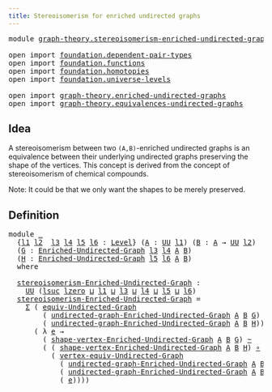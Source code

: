 ```yaml
---
title: Stereoisomerism for enriched undirected graphs
---
```


<pre class="Agda"><a id="72" class="Keyword">module</a> <a id="79" href="graph-theory.stereoisomerism-enriched-undirected-graphs.html" class="Module">graph-theory.stereoisomerism-enriched-undirected-graphs</a> <a id="135" class="Keyword">where</a>

<a id="142" class="Keyword">open</a> <a id="147" class="Keyword">import</a> <a id="154" href="foundation.dependent-pair-types.html" class="Module">foundation.dependent-pair-types</a>
<a id="186" class="Keyword">open</a> <a id="191" class="Keyword">import</a> <a id="198" href="foundation.functions.html" class="Module">foundation.functions</a>
<a id="219" class="Keyword">open</a> <a id="224" class="Keyword">import</a> <a id="231" href="foundation.homotopies.html" class="Module">foundation.homotopies</a>
<a id="253" class="Keyword">open</a> <a id="258" class="Keyword">import</a> <a id="265" href="foundation.universe-levels.html" class="Module">foundation.universe-levels</a>

<a id="293" class="Keyword">open</a> <a id="298" class="Keyword">import</a> <a id="305" href="graph-theory.enriched-undirected-graphs.html" class="Module">graph-theory.enriched-undirected-graphs</a>
<a id="345" class="Keyword">open</a> <a id="350" class="Keyword">import</a> <a id="357" href="graph-theory.equivalences-undirected-graphs.html" class="Module">graph-theory.equivalences-undirected-graphs</a>
</pre>
## Idea

A stereoisomerism between two `(A,B)`-enriched undirected graphs is an equivalence between their underlying undirected graphs preserving the shape of the vertices. This concept is derived from the concept of stereoisomerism of chemical compounds.

Note: It could be that we only want the shapes to be merely preserved.

## Definition

<pre class="Agda"><a id="758" class="Keyword">module</a> <a id="765" href="graph-theory.stereoisomerism-enriched-undirected-graphs.html#765" class="Module">_</a>
  <a id="769" class="Symbol">{</a><a id="770" href="graph-theory.stereoisomerism-enriched-undirected-graphs.html#770" class="Bound">l1</a> <a id="773" href="graph-theory.stereoisomerism-enriched-undirected-graphs.html#773" class="Bound">l2</a>  <a id="777" href="graph-theory.stereoisomerism-enriched-undirected-graphs.html#777" class="Bound">l3</a> <a id="780" href="graph-theory.stereoisomerism-enriched-undirected-graphs.html#780" class="Bound">l4</a> <a id="783" href="graph-theory.stereoisomerism-enriched-undirected-graphs.html#783" class="Bound">l5</a> <a id="786" href="graph-theory.stereoisomerism-enriched-undirected-graphs.html#786" class="Bound">l6</a> <a id="789" class="Symbol">:</a> <a id="791" href="Agda.Primitive.html#597" class="Postulate">Level</a><a id="796" class="Symbol">}</a> <a id="798" class="Symbol">(</a><a id="799" href="graph-theory.stereoisomerism-enriched-undirected-graphs.html#799" class="Bound">A</a> <a id="801" class="Symbol">:</a> <a id="803" href="foundation-core.universe-levels.html#235" class="Primitive">UU</a> <a id="806" href="graph-theory.stereoisomerism-enriched-undirected-graphs.html#770" class="Bound">l1</a><a id="808" class="Symbol">)</a> <a id="810" class="Symbol">(</a><a id="811" href="graph-theory.stereoisomerism-enriched-undirected-graphs.html#811" class="Bound">B</a> <a id="813" class="Symbol">:</a> <a id="815" href="graph-theory.stereoisomerism-enriched-undirected-graphs.html#799" class="Bound">A</a> <a id="817" class="Symbol">→</a> <a id="819" href="foundation-core.universe-levels.html#235" class="Primitive">UU</a> <a id="822" href="graph-theory.stereoisomerism-enriched-undirected-graphs.html#773" class="Bound">l2</a><a id="824" class="Symbol">)</a>
  <a id="828" class="Symbol">(</a><a id="829" href="graph-theory.stereoisomerism-enriched-undirected-graphs.html#829" class="Bound">G</a> <a id="831" class="Symbol">:</a> <a id="833" href="graph-theory.enriched-undirected-graphs.html#1163" class="Function">Enriched-Undirected-Graph</a> <a id="859" href="graph-theory.stereoisomerism-enriched-undirected-graphs.html#777" class="Bound">l3</a> <a id="862" href="graph-theory.stereoisomerism-enriched-undirected-graphs.html#780" class="Bound">l4</a> <a id="865" href="graph-theory.stereoisomerism-enriched-undirected-graphs.html#799" class="Bound">A</a> <a id="867" href="graph-theory.stereoisomerism-enriched-undirected-graphs.html#811" class="Bound">B</a><a id="868" class="Symbol">)</a>
  <a id="872" class="Symbol">(</a><a id="873" href="graph-theory.stereoisomerism-enriched-undirected-graphs.html#873" class="Bound">H</a> <a id="875" class="Symbol">:</a> <a id="877" href="graph-theory.enriched-undirected-graphs.html#1163" class="Function">Enriched-Undirected-Graph</a> <a id="903" href="graph-theory.stereoisomerism-enriched-undirected-graphs.html#783" class="Bound">l5</a> <a id="906" href="graph-theory.stereoisomerism-enriched-undirected-graphs.html#786" class="Bound">l6</a> <a id="909" href="graph-theory.stereoisomerism-enriched-undirected-graphs.html#799" class="Bound">A</a> <a id="911" href="graph-theory.stereoisomerism-enriched-undirected-graphs.html#811" class="Bound">B</a><a id="912" class="Symbol">)</a>
  <a id="916" class="Keyword">where</a>

  <a id="925" href="graph-theory.stereoisomerism-enriched-undirected-graphs.html#925" class="Function">stereoisomerism-Enriched-Undirected-Graph</a> <a id="967" class="Symbol">:</a>
    <a id="973" href="foundation-core.universe-levels.html#235" class="Primitive">UU</a> <a id="976" class="Symbol">(</a><a id="977" href="Agda.Primitive.html#780" class="Primitive">lsuc</a> <a id="982" href="Agda.Primitive.html#764" class="Primitive">lzero</a> <a id="988" href="Agda.Primitive.html#810" class="Primitive Operator">⊔</a> <a id="990" href="graph-theory.stereoisomerism-enriched-undirected-graphs.html#770" class="Bound">l1</a> <a id="993" href="Agda.Primitive.html#810" class="Primitive Operator">⊔</a> <a id="995" href="graph-theory.stereoisomerism-enriched-undirected-graphs.html#777" class="Bound">l3</a> <a id="998" href="Agda.Primitive.html#810" class="Primitive Operator">⊔</a> <a id="1000" href="graph-theory.stereoisomerism-enriched-undirected-graphs.html#780" class="Bound">l4</a> <a id="1003" href="Agda.Primitive.html#810" class="Primitive Operator">⊔</a> <a id="1005" href="graph-theory.stereoisomerism-enriched-undirected-graphs.html#783" class="Bound">l5</a> <a id="1008" href="Agda.Primitive.html#810" class="Primitive Operator">⊔</a> <a id="1010" href="graph-theory.stereoisomerism-enriched-undirected-graphs.html#786" class="Bound">l6</a><a id="1012" class="Symbol">)</a>
  <a id="1016" href="graph-theory.stereoisomerism-enriched-undirected-graphs.html#925" class="Function">stereoisomerism-Enriched-Undirected-Graph</a> <a id="1058" class="Symbol">=</a>
    <a id="1064" href="foundation-core.dependent-pair-types.html#515" class="Record">Σ</a> <a id="1066" class="Symbol">(</a> <a id="1068" href="graph-theory.equivalences-undirected-graphs.html#2061" class="Function">equiv-Undirected-Graph</a>
        <a id="1099" class="Symbol">(</a> <a id="1101" href="graph-theory.enriched-undirected-graphs.html#1641" class="Function">undirected-graph-Enriched-Undirected-Graph</a> <a id="1144" href="graph-theory.stereoisomerism-enriched-undirected-graphs.html#799" class="Bound">A</a> <a id="1146" href="graph-theory.stereoisomerism-enriched-undirected-graphs.html#811" class="Bound">B</a> <a id="1148" href="graph-theory.stereoisomerism-enriched-undirected-graphs.html#829" class="Bound">G</a><a id="1149" class="Symbol">)</a>
        <a id="1159" class="Symbol">(</a> <a id="1161" href="graph-theory.enriched-undirected-graphs.html#1641" class="Function">undirected-graph-Enriched-Undirected-Graph</a> <a id="1204" href="graph-theory.stereoisomerism-enriched-undirected-graphs.html#799" class="Bound">A</a> <a id="1206" href="graph-theory.stereoisomerism-enriched-undirected-graphs.html#811" class="Bound">B</a> <a id="1208" href="graph-theory.stereoisomerism-enriched-undirected-graphs.html#873" class="Bound">H</a><a id="1209" class="Symbol">))</a>
      <a id="1218" class="Symbol">(</a> <a id="1220" class="Symbol">λ</a> <a id="1222" href="graph-theory.stereoisomerism-enriched-undirected-graphs.html#1222" class="Bound">e</a> <a id="1224" class="Symbol">→</a>
        <a id="1234" class="Symbol">(</a> <a id="1236" href="graph-theory.enriched-undirected-graphs.html#2337" class="Function">shape-vertex-Enriched-Undirected-Graph</a> <a id="1275" href="graph-theory.stereoisomerism-enriched-undirected-graphs.html#799" class="Bound">A</a> <a id="1277" href="graph-theory.stereoisomerism-enriched-undirected-graphs.html#811" class="Bound">B</a> <a id="1279" href="graph-theory.stereoisomerism-enriched-undirected-graphs.html#829" class="Bound">G</a><a id="1280" class="Symbol">)</a> <a id="1282" href="foundation-core.homotopies.html#1249" class="Function Operator">~</a>
        <a id="1292" class="Symbol">(</a> <a id="1294" class="Symbol">(</a> <a id="1296" href="graph-theory.enriched-undirected-graphs.html#2337" class="Function">shape-vertex-Enriched-Undirected-Graph</a> <a id="1335" href="graph-theory.stereoisomerism-enriched-undirected-graphs.html#799" class="Bound">A</a> <a id="1337" href="graph-theory.stereoisomerism-enriched-undirected-graphs.html#811" class="Bound">B</a> <a id="1339" href="graph-theory.stereoisomerism-enriched-undirected-graphs.html#873" class="Bound">H</a><a id="1340" class="Symbol">)</a> <a id="1342" href="foundation-core.functions.html#420" class="Function Operator">∘</a>
          <a id="1354" class="Symbol">(</a> <a id="1356" href="graph-theory.equivalences-undirected-graphs.html#2573" class="Function">vertex-equiv-Undirected-Graph</a>
            <a id="1398" class="Symbol">(</a> <a id="1400" href="graph-theory.enriched-undirected-graphs.html#1641" class="Function">undirected-graph-Enriched-Undirected-Graph</a> <a id="1443" href="graph-theory.stereoisomerism-enriched-undirected-graphs.html#799" class="Bound">A</a> <a id="1445" href="graph-theory.stereoisomerism-enriched-undirected-graphs.html#811" class="Bound">B</a> <a id="1447" href="graph-theory.stereoisomerism-enriched-undirected-graphs.html#829" class="Bound">G</a><a id="1448" class="Symbol">)</a>
            <a id="1462" class="Symbol">(</a> <a id="1464" href="graph-theory.enriched-undirected-graphs.html#1641" class="Function">undirected-graph-Enriched-Undirected-Graph</a> <a id="1507" href="graph-theory.stereoisomerism-enriched-undirected-graphs.html#799" class="Bound">A</a> <a id="1509" href="graph-theory.stereoisomerism-enriched-undirected-graphs.html#811" class="Bound">B</a> <a id="1511" href="graph-theory.stereoisomerism-enriched-undirected-graphs.html#873" class="Bound">H</a><a id="1512" class="Symbol">)</a>
            <a id="1526" class="Symbol">(</a> <a id="1528" href="graph-theory.stereoisomerism-enriched-undirected-graphs.html#1222" class="Bound">e</a><a id="1529" class="Symbol">))))</a>
</pre>